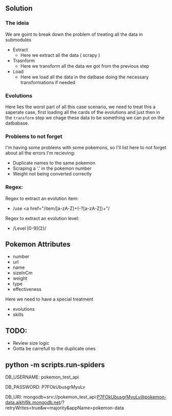 ## Solution
### The ideia
We are goint to break down the problem of treating all the data in submodules
- Extract
    - Here we extract all the data ( scrapy )
- Trasnform
    - Here we transform all the data we got from the previous step
- Load
    - Here we load all the data in the datbase doing the necessary transformations if needed


### Evolutions
Here lies the worst part of all this case scenario, we need to treat this a saperate case, first loading all the cards
of the evolutions and just then in the `transform` step we chage these data to be something we can put on the datbabase.

### Problems to not forget
I'm having some problems with some pokemons, so I'll list here to not forget about all the errors I'm recieving:

- Duplicate names to the same pokemon
- Scraping a '.' in the pokemon number
- Weight not being converted correctly

### Regex:
Regex to extract an evolution item:
- /use <a href="\/item\/[a-zA-Z]+(-?[a-zA-Z])+"/

Regex to extract an evolution level:
- /Level [0-9]{2}/



## Pokemon Attributes
- number
- url
- name
- sizeInCm
- weight
- type
- effectiveness 

Here we need to have a special treatment
- evolutions
- skills




## TODO:
- Review size logic
- Gotta be carrefull to the duplicate ones


## python -m scripts.run-spiders


DB_USERNAME:
pokemon_test_api

DB_PASSWORD:
P7FOkUbusgrMyuLv

DB_URI:
mongodb+srv://pokemon_test_api:P7FOkUbusgrMyuLv@pokemon-data.ajkhl9k.mongodb.net/?retryWrites=true&w=majority&appName=pokemon-data